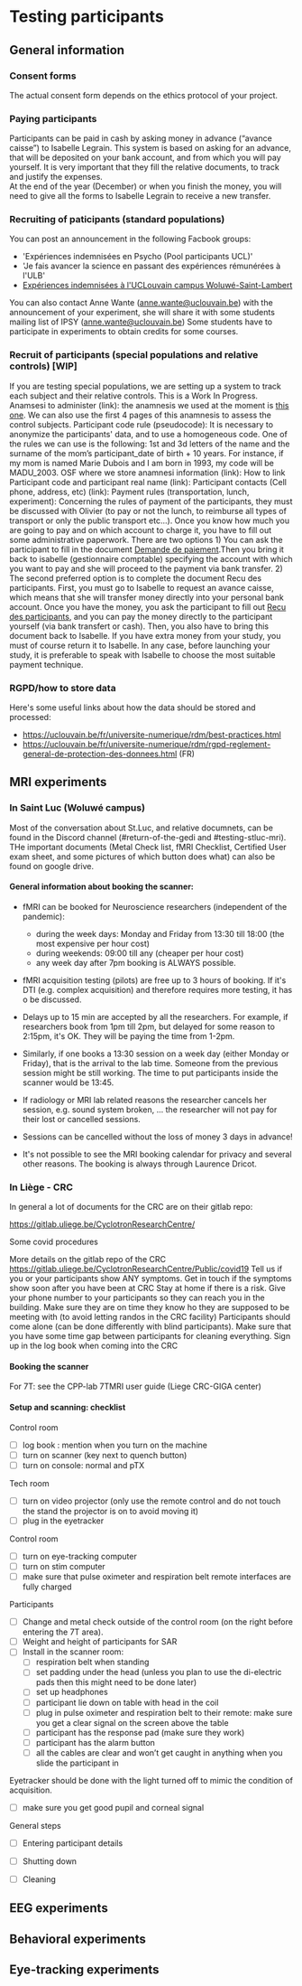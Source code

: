 # Testing participants

## General information

### Consent forms
The actual consent form depends on the ethics protocol of your project.

### Paying participants
Participants can be paid in cash by asking money in advance (“avance caisse”) to Isabelle Legrain. 
This system is based on asking for an advance, that will be deposited on your bank account, and from which you will pay yourself. It is very important that they fill the relative documents, to track and justify the expenses.   
At the end of the year (December) or when you finish the money, you will need to give all the forms to Isabelle Legrain to receive a new transfer.

### Recruiting of paticipants (standard populations)
You can post an announcement in the following Facbook groups: 
- 'Expériences indemnisées en Psycho (Pool participants UCL)' 
- 'Je fais avancer la science en passant des expériences rémunérées à l'ULB'
- [Expériences indemnisées à l'UCLouvain campus Woluwé-Saint-Lambert](https://www.facebook.com/groups/619418628169577/)

You can also contact Anne Wante (anne.wante@uclouvain.be) with the announcement of your experiment, she will share it with some students mailing list of IPSY (anne.wante@uclouvain.be)
Some students have to participate in experiments to obtain credits for some courses.

### Recruit of participants (special populations and relative controls) [WIP]
If you are testing special populations, we are setting up a system to track each subject and their relative controls. This is a Work In Progress. 
Anamsesi to administer (link): the anamnesis we used at the moment is [this one](https://docs.google.com/document/d/1RIijOffS0RQxM9vv43b6lqeodpgvmupDPekI8_2aXGM/edit). We can also use the first 4 pages of this anamnesis to assess the control subjects. 
Participant code rule (pseudocode): It is necessary to anonymize the participants' data, and to use a homogeneous code. One of the rules we can use is the following:  1st and 3d letters of the name and the surname of the mom’s participant_date of birth + 10 years. For instance, if my mom is named Marie Dubois and I am born in 1993, my code will be MADU_2003. 
OSF where we store anamnesi information (link): 
How to link Participant code and participant real name (link): 
Participant contacts (Cell phone, address, etc) (link):
Payment rules (transportation, lunch, experiment): Concerning the rules of payment of the participants, they must be discussed with Olivier (to pay or not the lunch, to reimburse all types of transport or only the public transport etc...). Once you know how much you are going to pay and on which account to charge it, you have to fill out some administrative paperwork. There are two options 1) You can ask the participant to fill in the document [Demande de paiement](https://drive.google.com/drive/folders/10sxqjDVlVa0TgQTMTXKwTHPrNnV3FOrB).Then you bring it back to isabelle (gestionnaire comptable) specifying the account with which you want to pay and she will proceed to the payment via bank transfer. 2) The second preferred option is to complete the document Recu des participants. First, you must go to Isabelle to request an avance caisse, which means that she will transfer money directly into your personal bank account. Once you have the money, you ask the participant to fill out [Recu des participants](https://docs.google.com/document/d/1L0Uc45FHuQSxT-Pk7fUCwVNDswOFoGvzOwaZsrLT3PU/edit), and you can pay the money directly to the participant yourself (via bank transfert or cash). Then, you also have to bring this document back to Isabelle. If you have extra money from your study, you must of course return it to Isabelle. 
In any case, before launching your study, it is preferable to speak with Isabelle to choose the most suitable payment technique. 

### RGPD/how to store data
Here's some useful links about how the data should be stored and processed:
- https://uclouvain.be/fr/universite-numerique/rdm/best-practices.html
- https://uclouvain.be/fr/universite-numerique/rdm/rgpd-reglement-general-de-protection-des-donnees.html (FR)

## MRI experiments

### In Saint Luc (Woluwé campus)
Most of the conversation about St.Luc, and relative documnets, can be found in the Discord channel (#return-of-the-gedi and #testing-stluc-mri).
THe important documents (Metal Check list, fMRI Checklist, Certified User exam sheet, and some pictures of which button does what) can also be found on google drive. 

#### General information about booking the scanner:
- fMRI can be booked for Neuroscience researchers (independent of the pandemic):
  - during the week days: Monday and Friday from 13:30 till 18:00 (the most expensive per hour cost)
  - during weekends: 09:00 till any (cheaper per hour cost)
  - any week day after 7pm booking is ALWAYS possible. 

- fMRI acquisition testing (pilots) are free up to 3 hours of booking. If it's DTI (e.g. complex acquisition) and therefore requires more testing, it has o be discussed. 

- Delays up to 15 min are accepted by all the researchers. For example, if researchers book from 1pm till 2pm, but delayed for some reason to 2:15pm, it's OK. They will be paying the time from 1-2pm. 

- Similarly, if one books a 13:30 session on a week day (either Monday or Friday), that is the arrival to the lab time. Someone from the previous session might be still working. The time to put participants inside the scanner would be 13:45. 

- If radiology or MRI lab related reasons the researcher cancels her session, e.g. sound system broken, ... the researcher will not pay for their lost or cancelled sessions. 

- Sessions can be cancelled without the loss of money 3 days in advance! 

- It's not possible to see the MRI booking calendar for privacy and several other reasons. The booking is always through Laurence Dricot. 

 
### In Liège - CRC

In general a lot of documents for the CRC are on their gitlab repo:

https://gitlab.uliege.be/CyclotronResearchCentre/

Some covid procedures

More details on the gitlab repo of the CRC
https://gitlab.uliege.be/CyclotronResearchCentre/Public/covid19
Tell us if you or your participants show ANY symptoms. Get in touch if the symptoms show soon after you have been at CRC
Stay at home if there is a risk.
Give your phone number to your participants so they can reach you in the building. Make sure they are on time they know ho they are supposed to be meeting with (to avoid letting randos in the CRC facility)
Participants should come alone (can be done differently with blind participants).
Make sure that you have some time gap between participants for cleaning everything.
Sign up in the log book when coming into the CRC

#### Booking the scanner

For 7T: see the CPP-lab 7TMRI user guide (Liege CRC-GIGA center)

#### Setup and scanning: checklist

Control room
- [ ] log book : mention when you turn on the machine
- [ ] turn on scanner (key next to quench button)
- [ ] turn on console: normal and pTX

Tech room
- [ ] turn on video projector (only use the remote control and do not touch the stand the projector is on to avoid moving it)
- [ ] plug in the eyetracker

Control room
- [ ] turn on eye-tracking computer
- [ ] turn on stim computer
- [ ] make sure that pulse oximeter and respiration belt remote interfaces are fully charged

Participants
- [ ] Change and metal check outside of the control room (on the right before entering the 7T area).
- [ ] Weight and height of participants for SAR
- [ ] Install in the scanner room:
  - [ ] respiration belt when standing
  - [ ] set padding under the head (unless you plan to use the di-electric pads then this might need to be done later)
  - [ ] set up headphones
  - [ ] participant lie down on table with head in the coil
  - [ ] plug in pulse oximeter and respiration belt to their remote: make sure you get a clear signal on the screen above the table
  - [ ] participant has the response pad (make sure they work)
  - [ ] participant has the alarm button 
  - [ ] all the cables are clear and won’t get caught in anything when you slide the participant in

Eyetracker
should be done with the light turned off to mimic the condition of acquisition.
- [ ] make sure you get good pupil and corneal signal

General steps
- [ ] Entering participant details 
- [ ] Shutting down
- [ ] Cleaning


## EEG experiments

## Behavioral experiments

## Eye-tracking experiments
